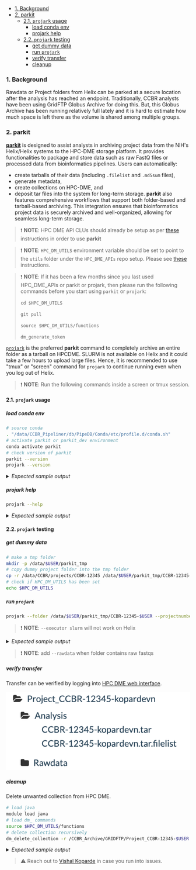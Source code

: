 <!-- TOC -->

- [1. Background](#1-background)
- [2. parkit](#2-parkit)
  - [2.1. `projark` usage](#21-projark-usage)
    - [load conda env](#load-conda-env)
    - [projark help](#projark-help)
  - [2.2. `projark` testing](#22-projark-testing)
    - [get dummy data](#get-dummy-data)
    - [run `projark`](#run-projark)
    - [verify transfer](#verify-transfer)
    - [cleanup](#cleanup)

<!-- /TOC -->

###  1. <a name='Background'></a>Background

Rawdata or Project folders from Helix can be parked at a secure location after the analysis has reached an endpoint. Traditionally, CCBR analysts have been using GridFTP Globus Archive for doing this. But, this Globus Archive has been running relatively full lately and it is hard to estimate how much space is left there as the volume is shared among multiple groups.

###  2. <a name='parkit'></a>parkit

[**parkit**](https://github.com/CCBR/parkit) is designed to assist analysts in archiving project data from the NIH's Helix/Helix systems to the HPC-DME storage platform. It provides functionalities to package and store data such as raw FastQ files or processed data from bioinformatics pipelines. Users can automatically:
- create tarballs of their data (including `.filelist` and `.md5sum` files), 
- generate metadata, 
- create collections on HPC-DME, and 
- deposit tar files into the system for long-term storage. 
**parkit** also features comprehensive workflows that support both folder-based and tarball-based archiving. This integration ensures that bioinformatics project data is securely archived and well-organized, allowing for seamless long-term storage.

> :exclamation: **NOTE**: HPC DME API CLUs should already be setup as per [these](https://ccbr.github.io/HowTos/HPCDME/setup/) instructions in order to use **parkit**

> :exclamation: **NOTE**: `HPC_DM_UTILS` environment variable should be set to point to the `utils` folder under the `HPC_DME_APIs` repo setup. Please see [these](https://ccbr.github.io/HowTos/HPCDME/setup/#edit-bashrc) instructions.

> :exclamation: **NOTE**: If it has been a few months since you last used HPC_DME_APIs or parkit or projark, then please run the following commands before you start using `parkit` or `projark`: 
> 
> `cd $HPC_DM_UTILS`
> 
> `git pull` 
> 
> `source $HPC_DM_UTILS/functions`
> 
> `dm_generate_token`

[`projark`](https://github.com/CCBR/parkit) is the preferred **parkit** command to completely archive an entire folder as a tarball on HPCDME. SLURM is not available on Helix and it could take a few hours to upload large files. Hence, it is recommended to use "tmux" or "screen" command for `projark` to continue running even when you log out of Helix.

> :exclamation: **NOTE**: Run the following commands inside a screen or tmux session.

####  2.1. <a name='projarkusage'></a>`projark` usage

##### load conda env

```bash
# source conda
. "/data/CCBR_Pipeliner/db/PipeDB/Conda/etc/profile.d/conda.sh"
# activate parkit or parkit_dev environment
conda activate parkit
# check version of parkit
parkit --version
projark --version
```

<details>
  <summary><em>Expected sample output</em></summary>

```bash
v2.1.2
projark is using the following parkit version:
v2.1.2
```
</details>

##### projark help

```bash
projark --help
```
<details>
  <summary><em>Expected sample output</em></summary>

```bash
usage: projark [-h] --folder FOLDER --projectnumber PROJECTNUMBER
               [--executor EXECUTOR] [--rawdata] [--cleanup]

Wrapper for folder2hpcdme for quick CCBR project archiving!

options:
  -h, --help            show this help message and exit
  --folder FOLDER       Input folder path to archive
  --projectnumber PROJECTNUMBER
                        CCBR project number.. destination will be
                        /CCBR_Archive/GRIDFTP/Project_CCBR-<projectnumber>
  --executor EXECUTOR   slurm or local
  --rawdata             If tarball is rawdata and needs to go under folder
                        Rawdata
  --cleanup             post transfer step to delete local files
```

</details>

####  2.2. <a name='projarktest'></a>`projark` testing

##### get dummy data

```bash
# make a tmp folder
mkdir -p /data/$USER/parkit_tmp
# copy dummy project folder into the tmp folder
cp -r /data/CCBR/projects/CCBR-12345 /data/$USER/parkit_tmp/CCBR-12345-$USER
# check if HPC_DM_UTILS has been set
echo $HPC_DM_UTILS
```

##### run `projark`

```bash
projark --folder /data/$USER/parkit_tmp/CCBR-12345-$USER --projectnumber 12345-$USER --executor local
```

> :exclamation: **NOTE**: `--executor slurm` will not work on Helix

<details>
  <summary><em>Expected sample output</em></summary>

```bash
SOURCE_CONDA_CMD is set to: . "/data/CCBR_Pipeliner/db/PipeDB/Conda/etc/profile.d/conda.sh"
HPC_DM_UTILS is set to: /data/kopardevn/GitRepos/HPC_DME_APIs/utils
parkit_folder2hpcdme --folder "/data/$USER/parkit_tmp/CCBR-12345-$USER" --dest "/CCBR_Archive/GRIDFTP/Project_CCBR-12345-kopardevn" --projecttitle "CCBR-12345-kopardevn" --projectdesc "CCBR-12345-kopardevn" --executor "local" --hpcdmutilspath /data/kopardevn/GitRepos/HPC_DME_APIs/utils --makereadme
################ Running createtar #############################
parkit createtar --folder "/data/$USER/parkit_tmp/CCBR-12345-$USER"
tar cvf /data/$USER/parkit_tmp/CCBR-12345-$USER.tar /data/$USER/parkit_tmp/CCBR-12345-$USER > /data/$USER/parkit_tmp/CCBR-12345-$USER.tar.filelist
createmetadata: /data/$USER/parkit_tmp/CCBR-12345-$USER.tar file was created!
createmetadata: /data/$USER/parkit_tmp/CCBR-12345-$USER.tar.filelist file was created!
createmetadata: /data/$USER/parkit_tmp/CCBR-12345-$USER.tar.md5 file was created!
createmetadata: /data/$USER/parkit_tmp/CCBR-12345-$USER.tar.filelist.md5 file was created!
################################################################
############ Running createemptycollection ######################
parkit createemptycollection --dest "/CCBR_Archive/GRIDFTP/Project_CCBR-12345-kopardevn" --projectdesc "CCBR-12345-kopardevn" --projecttitle "CCBR-12345-kopardevn"
module load java/11.0.21 && source $HPC_DM_UTILS/functions && dm_register_collection /dev/shm/a213dedc-9363-44ec-8a7a-d29f2345a0b5.json /CCBR_Archive/GRIDFTP/Project_CCBR-12345-kopardevn
cat /dev/shm/a213dedc-9363-44ec-8a7a-d29f2345a0b5.json && rm -f /dev/shm/a213dedc-9363-44ec-8a7a-d29f2345a0b5.json
module load java/11.0.21 && source $HPC_DM_UTILS/functions && dm_register_collection /dev/shm/cabf7826-81b5-4b6a-addd-09fbcf279591.json /CCBR_Archive/GRIDFTP/Project_CCBR-12345-kopardevn/Analysis
module load java/11.0.21 && source $HPC_DM_UTILS/functions && dm_register_collection /dev/shm/cabf7826-81b5-4b6a-addd-09fbcf279591.json /CCBR_Archive/GRIDFTP/Project_CCBR-12345-kopardevn/Rawdata
cat /dev/shm/cabf7826-81b5-4b6a-addd-09fbcf279591.json && rm -f /dev/shm/cabf7826-81b5-4b6a-addd-09fbcf279591.json
################################################################
########### Running createmetadata ##############################
parkit createmetadata --tarball "/data/$USER/parkit_tmp/CCBR-12345-$USER.tar" --dest "/CCBR_Archive/GRIDFTP/Project_CCBR-12345-kopardevn"
createmetadata: /data/$USER/parkit_tmp/CCBR-12345-$USER.tar.metadata.json file was created!
createmetadata: /data/$USER/parkit_tmp/CCBR-12345-$USER.tar.filelist.metadata.json file was created!
################################################################
############# Running deposittar ###############################
parkit deposittar --tarball "/data/$USER/parkit_tmp/CCBR-12345-$USER.tar" --dest "/CCBR_Archive/GRIDFTP/Project_CCBR-12345-kopardevn"
module load java/11.0.21 && source $HPC_DM_UTILS/functions && dm_register_dataobject /data/$USER/parkit_tmp/CCBR-12345-$USER.tar.filelist.metadata.json /CCBR_Archive/GRIDFTP/Project_CCBR-12345-kopardevn/Analysis/CCBR-12345.tar.filelist /data/$USER/parkit_tmp/CCBR-12345-$USER.tar.filelist
module load java/11.0.21 && source $HPC_DM_UTILS/functions && dm_register_dataobject_multipart /data/$USER/parkit_tmp/CCBR-12345-$USER.tar.metadata.json /CCBR_Archive/GRIDFTP/Project_CCBR-12345-kopardevn/Analysis/CCBR-12345.tar /data/$USER/parkit_tmp/CCBR-12345-$USER.tar
################################################################
```

</details>


> :exclamation: **NOTE**: add `--rawdata` when folder contains raw fastqs

##### verify transfer

Transfer can be verified by logging into [HPC DME web interface](https://hpcdmeweb.nci.nih.gov/browse?base).

![alt text](verification.png)

##### cleanup

Delete unwanted collection from HPC DME.

```bash
# load java
module load java
# load dm_ commands
source $HPC_DM_UTILS/functions
# delete collection recursively
dm_delete_collection -r /CCBR_Archive/GRIDFTP/Project_CCBR-12345-$USER
```

<details>
  <summary><em>Expected sample output</em></summary>

```bash
Reading properties from /data/kopardevn/GitRepos/HPC_DME_APIs/utils/hpcdme.properties
WARNING: You have requested recursive delete of the collection. This will delete all files and sub-collections within it recursively. Are you sure you want to proceed? (Y/N):
Y
Would you like to see the list of files to delete ?
N
The collection /CCBR_Archive/GRIDFTP/Project_CCBR-12345-kopardevn and all files and sub-collections within it will be recursively deleted. Proceed with deletion ? (Y/N):
Y
Executing: https://hpcdmeapi.nci.nih.gov:8080/collection
Wrote results into /data/kopardevn/HPCDMELOG/tmp/getCollections_Records20241010.txt
Cmd process Completed
Oct 10, 2024 4:43:09 PM org.springframework.shell.core.AbstractShell handleExecutionResult
INFO: CLI_SUCCESS
```

</details>

> :warning: Reach out to [Vishal Koparde](mailto:vishal.koparde@nih.gov) in case you run into issues.



